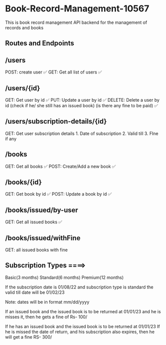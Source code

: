 # Book-Record-Management-10567

 This is book record management API backend for the management of records and books

## Routes and Endpoints

## /users

POST: create user ✅
GET: Get all list of users ✅

## /users/{id}

GET: Get user by id ✅
PUT: Update a user by id ✅
DELETE: Delete a user by id (check if he/ she still has an issued book) (is there any fine to be paid) ✅

## /users/subscription-details/{id}

GET: Get user subscription details
    1. Date of subscription
    2. Valid till
    3. FIne if any

## /books

GET: Get all books ✅
POST: Create/Add a new book ✅

## /books/{id}

GET: Get book by id ✅
POST: Update a book by id ✅

## /books/issued/by-user

GET: Get all issued books ✅

## /books/issued/withFine

GET: all issued books with fine

## Subscription Types ====>

 Basic(3 months)
 Standard(6 months)
 Premium(12 months)

 If the subscription date is 01/08/22
 and subscription type is standard
 the valid till date will be 01/02/23

 Note: dates will be in format mm/dd/yyyy

 If an issued book and the issued book is to be returned at 01/01/23
 and he is misses it, then he gets a fine of Rs- 100/

 If he has an issued book and the issued book is to be returned at 01/01/23
 If he is missed the date of return, and his subscription also expires, then he will get a fine RS- 300/
